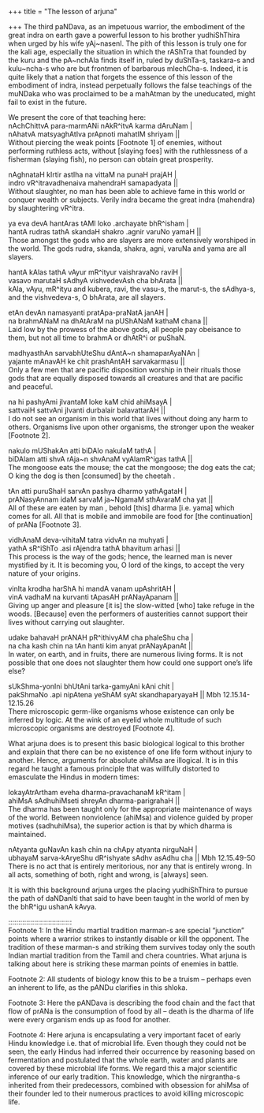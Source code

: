 +++
title = "The lesson of arjuna"

+++
The third paNDava, as an impetuous warrior, the embodiment of the great
indra on earth gave a powerful lesson to his brother yudhiShThira when
urged by his wife yAj\~nasenI. The pith of this lesson is truly one for
the kali age, especially the situation in which the rAShTra that founded
by the kuru and the pA\~nchAla finds itself in, ruled by duShTa-s,
taskara-s and kulu\~ncha-s who are but frontmen of barbarous mlechCha-s.
Indeed, it is quite likely that a nation that forgets the essence of
this lesson of the embodiment of indra, instead perpetually follows the
false teachings of the muNDaka who was proclaimed to be a mahAtman by
the uneducated, might fail to exist in the future.

We present the core of that teaching here:  
nAchChittvA para-marmANi nAkR^itvA karma dAruNam |  
nAhatvA matsyaghAtIva prApnoti mahatIM shriyam ||  
Without piercing the weak points \[Footnote 1\] of enemies, without
performing ruthless acts, without \[slaying foes\] with the ruthlessness
of a fisherman (slaying fish), no person can obtain great prosperity.

nAghnataH kIrtir astIha na vittaM na punaH prajAH |  
indro vR^itravadhenaiva mahendraH samapadyata ||  
Without slaughter, no man has been able to achieve fame in this world or
conquer wealth or subjects. Verily indra became the great indra
(mahendra) by slaughtering vR^itra.

ya eva devA hantAras tAMl loko .archayate bhR^isham |  
hantA rudras tathA skandaH shakro .agnir varuNo yamaH ||  
Those amongst the gods who are slayers are more extensively worshiped in
the world. The gods rudra, skanda, shakra, agni, varuNa and yama are all
slayers.

hantA kAlas tathA vAyur mR^ityur vaishravaNo raviH |  
vasavo marutaH sAdhyA vishvedevAsh cha bhArata ||  
kAla, vAyu, mR^ityu and kubera, ravi, the vasu-s, the marut-s, the
sAdhya-s, and the vishvedeva-s, O bhArata, are all slayers.

etAn devAn namasyanti pratApa-praNatA janAH |  
na brahmANaM na dhAtAraM na pUShANaM kathaM chana ||  
Laid low by the prowess of the above gods, all people pay obeisance to
them, but not all time to brahmA or dhAtR^i or puShaN.

madhyasthAn sarvabhUteShu dAntA\~n shamaparAyaNAn |  
yajante mAnavAH ke chit prashAntAH sarvakarmasu ||  
Only a few men that are pacific disposition worship in their rituals
those gods that are equally disposed towards all creatures and that are
pacific and peaceful.

na hi pashyAmi jIvantaM loke kaM chid ahiMsayA |  
sattvaiH sattvAni jIvanti durbalair balavattarAH ||  
I do not see an organism in this world that lives without doing any harm
to others. Organisms live upon other organisms, the stronger upon the
weaker \[Footnote 2\].

nakulo mUShakAn atti biDAlo nakulaM tathA |  
biDAlam atti shvA rAja\~n shvAnaM vyAlamR^igas tathA ||  
The mongoose eats the mouse; the cat the mongoose; the dog eats the cat;
O king the dog is then \[consumed\] by the cheetah .

tAn atti puruShaH sarvAn pashya dharmo yathAgataH |  
prANasyAnnam idaM sarvaM ja\~NgamaM sthAvaraM cha yat ||  
All of these are eaten by man , behold \[this\] dharma \[i.e. yama\]
which comes for all. All that is mobile and immobile are food for \[the
continuation\] of prANa \[Footnote 3\].

vidhAnaM deva-vihitaM tatra vidvAn na muhyati |  
yathA sR^iShTo .asi rAjendra tathA bhavitum arhasi ||  
This process is the way of the gods; hence, the learned man is never
mystified by it. It is becoming you, O lord of the kings, to accept the
very nature of your origins.

vinIta krodha harShA hi mandA vanam upAshritAH |  
vinA vadhaM na kurvanti tApasAH prANayApanam ||  
Giving up anger and pleasure \[it is\] the slow-witted \[who\] take
refuge in the woods. \[Because\] even the performers of austerities
cannot support their lives without carrying out slaughter.

udake bahavaH prANAH pR^ithivyAM cha phaleShu cha |  
na cha kash chin na tAn hanti kim anyat prANayApanAt ||  
In water, on earth, and in fruits, there are numerous living forms. It
is not possible that one does not slaughter them how could one support
one’s life else?

sUkShma-yonIni bhUtAni tarka-gamyAni kAni chit |  
pakShmaNo .api nipAtena yeShAM syAt skandhaparyayaH || Mbh
12.15.14-12.15.26  
There microscopic germ-like organisms whose existence can only be
inferred by logic. At the wink of an eyelid whole multitude of such
microscopic organisms are destroyed \[Footnote 4\].

What arjuna does is to present this basic biological logical to this
brother and explain that there can be no existence of one life form
without injury to another. Hence, arguments for absolute ahiMsa are
illogical. It is in this regard he taught a famous principle that was
willfully distorted to emasculate the Hindus in modern times:

lokayAtrArtham eveha dharma-pravachanaM kR^itam |  
ahiMsA sAdhuhiMseti shreyAn dharma-parigrahaH ||  
The dharma has been taught only for the appropriate maintenance of ways
of the world. Between nonviolence (ahiMsa) and violence guided by proper
motives (sadhuhiMsa), the superior action is that by which dharma is
maintained.

nAtyanta guNavAn kash chin na chApy atyanta nirguNaH |  
ubhayaM sarva-kAryeShu dR^ishyate sAdhv asAdhu cha || Mbh 12.15.49-50  
There is no act that is entirely meritorious, nor any that is entirely
wrong. In all acts, something of both, right and wrong, is \[always\]
seen.

It is with this background arjuna urges the placing yudhiShThira to
pursue the path of daNDanIti that said to have been taught in the world
of men by the bhR^igu ushanA kAvya.

::::::::::::::::::::::::::::::::  
Footnote 1: In the Hindu martial tradition marman-s are special
“junction” points where a warrior strikes to instantly disable or kill
the opponent. The tradition of these marman-s and striking them survives
today only the south Indian martial tradition from the Tamil and chera
countries. What arjuna is talking about here is striking these marman
points of enemies in battle.

Footnote 2: All students of biology know this to be a truism – perhaps
even an inherent to life, as the pANDu clarifies in this shloka.

Footnote 3: Here the pANDava is describing the food chain and the fact
that flow of prANa is the consumption of food by all – death is the
dharma of life were every organism ends up as food for another.

Footnote 4: Here arjuna is encapsulating a very important facet of early
Hindu knowledge i.e. that of microbial life. Even though they could not
be seen, the early Hindus had inferred their occurrence by reasoning
based on fermentation and postulated that the whole earth, water and
plants are covered by these microbial life forms. We regard this a major
scientific inference of our early tradition. This knowledge, which the
nirgrantha-s inherited from their predecessors, combined with obsession
for ahiMsa of their founder led to their numerous practices to avoid
killing microscopic life.

